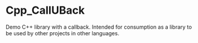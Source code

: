 # Cpp_CallUBack
Demo C++ library with a callback. Intended for consumption as a library to be used by other projects in other languages.
